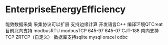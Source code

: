 # EnterpriseEnergyEfficiency
能效数据采集 采集协议可以扩展 支持边缘计算
开发语言C++ 编译环境QTCreat
目前北向支持 modbusRTU modbusTCP 645-97 645-07 CJT-188 
南向支持TCP ZRTCP（自定义）
数据库支持sqlite mysql oracel odbc
